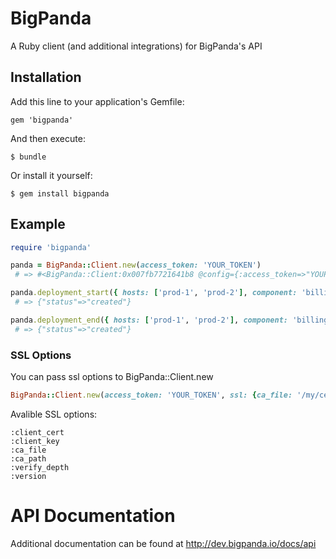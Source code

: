 # BigPanda

A Ruby client (and additional integrations) for BigPanda's API

## Installation

Add this line to your application's Gemfile:

    gem 'bigpanda'

And then execute:

    $ bundle

Or install it yourself:

    $ gem install bigpanda

## Example

```ruby
require 'bigpanda'

panda = BigPanda::Client.new(access_token: 'YOUR_TOKEN')
 # => #<BigPanda::Client:0x007fb7721641b8 @config={:access_token=>"YOUR_TOKEN", :target_url=>"https://api.bigpanda.io", :deployment_start_path=>"/data/events/deployments/start", :deployment_end_path=>"/data/events/deployments/end"}, @ssl={}>

panda.deployment_start({ hosts: ['prod-1', 'prod-2'], component: 'billing', version: '123' })
 # => {"status"=>"created"}

panda.deployment_end({ hosts: ['prod-1', 'prod-2'], component: 'billing', version: '123' })
 # => {"status"=>"created"}

```

### SSL Options
You can pass ssl options to BigPanda::Client.new
```ruby
BigPanda::Client.new(access_token: 'YOUR_TOKEN', ssl: {ca_file: '/my/cert.pem'})
```
Avalible SSL options:
```
:client_cert
:client_key
:ca_file
:ca_path
:verify_depth
:version
```

# API Documentation 
Additional documentation can be found at http://dev.bigpanda.io/docs/api
